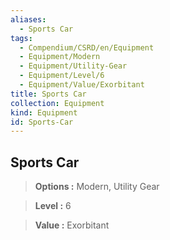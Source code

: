 ```yaml
---
aliases:
  - Sports Car
tags:
  - Compendium/CSRD/en/Equipment
  - Equipment/Modern
  - Equipment/Utility-Gear
  - Equipment/Level/6
  - Equipment/Value/Exorbitant
title: Sports Car
collection: Equipment
kind: Equipment
id: Sports-Car
---
```

## Sports Car    
    
>    
> **Options :** Modern, Utility Gear    
> **Level :** 6    
> **Value :** Exorbitant

